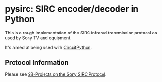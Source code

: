 <!--
SPDX-FileCopyrightText: 2002 Diego Elio Pettenò

SPDX-License-Identifier: MIT
-->

# pysirc: SIRC encoder/decoder in Python

This is a rough implementation of the SIRC infrared transmission protocol as
used by Sony TV and equipment.

It's aimed at being used with
[CircuitPython](https://circuitpython.readthedocs.io/).

## Protocol Information

Please see [SB-Projects on the Sony SIRC
Protocol](https://www.sbprojects.net/knowledge/ir/sirc.php).
